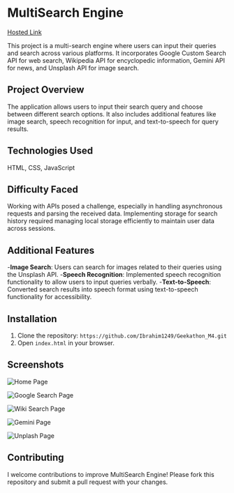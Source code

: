 # MultiSearch Engine

[Hosted Link]()

This project is a multi-search engine where users can input their queries and search across various platforms. It incorporates Google Custom Search API for web search, Wikipedia API for encyclopedic information, Gemini API for news, and Unsplash API for image search.

## Project Overview

The application allows users to input their search query and choose between different search options. It also includes additional features like image search, speech recognition for input, and text-to-speech for query results.

## Technologies Used
 HTML, CSS, JavaScript

## Difficulty Faced
Working with APIs posed a challenge, especially in handling asynchronous requests and parsing the received data. Implementing storage for search history required managing local storage efficiently to maintain user data across sessions.

## Additional Features
-**Image Search**: Users can search for images related to their queries using the Unsplash API.
-**Speech Recognition**: Implemented speech recognition functionality to allow users to input queries verbally.
-**Text-to-Speech**: Converted search results into speech format using text-to-speech functionality for accessibility.

## Installation
1. Clone the repository: `https://github.com/Ibrahim1249/Geekathon_M4.git`
2. Open `index.html` in your browser.

## Screenshots

![Home Page](screenshot/landing.jpeg)

![Google Search Page](screenshot/google.jpeg)

![Wiki Search Page](screenshot/wiki.jpeg)

![Gemini Page](screenshot/gemini.jpeg)

![Unplash Page](screenshot/unplash.jpeg)


## Contributing
I welcome contributions to improve MultiSearch Engine! Please fork this repository and submit a pull request with your changes.